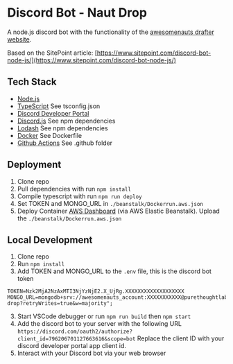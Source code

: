 # Discord Bot - Naut Drop

A node.js discord bot with the functionality of the [awesomenauts drafter website](https://github.com/JeffSallans/awesomenauts-drafter).

Based on the SitePoint  article: [https://www.sitepoint.com/discord-bot-node-js/](https://www.sitepoint.com/discord-bot-node-js/)

## Tech Stack

- [Node.js](http://nodejs.org/)
- [TypeScript]() See tsconfig.json
- [Discord Developer Portal](https://discord.com/developers/applications)
- [Discord.js]() See npm dependencies
- [Lodash]() See npm dependencies
- [Docker]() See Dockerfile
- [Github Actions]() See .github folder

## Deployment

1. Clone repo
2. Pull dependencies with run `npm install`
3. Compile typescript with run `npm run deploy`
4. Set TOKEN and MONGO_URL in `./beanstalk/Dockerrun.aws.json`
5. Deploy Container [AWS Dashboard](https://us-east-2.console.aws.amazon.com/elasticbeanstalk/home?region=us-east-2#/environment/dashboard?applicationName=discord-bot-naut-drop&environmentId=e-e7fkkyp7qa) (via AWS Elastic Beanstalk).  Upload the `./beanstalk/Dockerrun.aws.json`

## Local Development

1. Clone repo
2. Run `npm install`
3. Add TOKEN and MONGO_URL to the `.env` file, this is the discord bot token
```
TOKEN=Nzk2MjA2NzAxMTI3NjYzNjE2.X_UjRg.XXXXXXXXXXXXXXXXXXX
MONGO_URL=mongodb+srv://awesomenauts_account:XXXXXXXXXXX@purethoughtlabs.ds2lz.mongodb.net/naut-drop?retryWrites=true&w=majority";

```
3. Start VSCode debugger or run `npm run build` then `npm start`
4. Add the discord bot to your server with the following URL
`https://discord.com/oauth2/authorize?client_id=796206701127663616&scope=bot`
Replace the client ID with your discord developer portal app client id.
5. Interact with your Discord bot via your web browser

